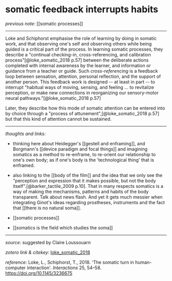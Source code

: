 # somatic feedback interrupts habits

_previous note:_  [[somatic processes]]

---

Loke and Schiphorst emphasise the role of learning by doing in somatic work, and that observing one's self and observing others while being guided is a critical part of the process. In learning somatic processes, they describe a "continual checking-in, cross-referencing, and calibration process"[@loke_somatic_2018 p.57] between the deliberate actions completed with internal awareness by the learner, and information or guidance from a teacher or guide. Such _cross-referencing_ is a feedback loop between sensation, attention, personal reflection, and the support of another person. This feedback work is designed -- at least in part -- to interrupt "habitual ways of moving, sensing, and feeling ... to revitalize perception, or make new connections in reorganizing our sensory-motor neural pathways."[@loke_somatic_2018 p.57] 

Later, they describe how this mode of somatic attention can be entered into by choice through a "process of attunement",[@loke_somatic_2018 p.57] but that this kind of attention cannot be sustained. 

--- 

_thoughts and links:_

- thinking here about Heidegger's [[gestell and enframing]], and Borgmann's [[device paradigm and focal things]] and imagining somatics as a method to re-enframe, to re-orient our relationship to one's own body; as if one's body is the 'technological thing' that is enframed. 
- also linking to the [[body of the film]] and the idea that we only see the "perception and expression that it makes possible, but not the body itself".[@barker_tactile_2009 p.10]. That in many respects somatics is a way of making the mechanisms, patterns and habits of the body transparent. Talk about news flash. And yet it gets much messier when integrating Ginot's ideas regarding prostheses, instruments and the fact that [[there is no natural soma]].

- [[somatic processes]]
- [[somatics is the field which studies the soma]]


---

_source:_  suggested by Claire Loussouarn    

_zotero link & citekey:_ [loke_somatic_2018](zotero://select/items/1_6IERMMFC)

_reference:_ Loke, L., Schiphorst, T., 2018. 'The somatic turn in human-computer interaction'. _Interactions_ 25, 54–58. <https://doi.org/10.1145/3236675>
